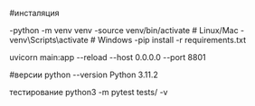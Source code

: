 #инсталяция

-python -m venv venv
-source venv/bin/activate  # Linux/Mac
-venv\Scripts\activate   # Windows
-pip install -r requirements.txt

uvicorn main:app --reload --host 0.0.0.0 --port 8801

#версии 
python --version
Python 3.11.2



тестирование
python3 -m pytest tests/ -v



